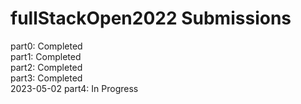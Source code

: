 # fullStackOpen2022 Submissions 
part0: Completed <br />
part1: Completed <br />
part2: Completed <br />
part3: Completed <br /> 2023-05-02
part4: In Progress



